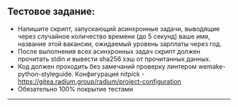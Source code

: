 ## Тестовое задание:

 - Напишите скрипт, запускающий асинхронные задачи, выводящие через случайное количество времени
(до 5 секунд) ваше имя, название этой вакансии, ожидаемый уровень зарплаты через год.
 - После выполнения всех асинхронных задач скрипт должен прочитать stdin
и вывести sha256 хэш от прочитанных данных.
 - Код должен проходить без замечаний проверку линтером wemake-python-styleguide.
Конфигурация nitpick - https://gitea.radium.group/radium/project-configuration
 - Обязательно 100% покрытие тестами

----
